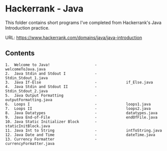 # Hackerrank - Java

This folder contains short programs I've completed from Hackerrank's Java Introduction practice.

URL: https://www.hackerrank.com/domains/java/java-introduction

## Contents

```
1.  Welcome to Java!                    -             welcomeToJava.java
2.  Java Stdin and Stdout I             -             Stdin_Stdout_1.java
3.  Java If-Else                        -             if_Else.java
4.  Java Stdin and Stdout II            -             Stdin_Stdout_2.java
5.  Java Output Formatting              -             outputFormatting.java
6.  Loops I                             -             loops1.java
7.  Loops II                            -             loops2.java
8.  Java Datatypes                      -             datatypes.java
9.  Java End-of-File                    -             endOfFile.java
10. Java Static Initializer Block       -             staticInitBlock.java
11. Java Int to String                  -             intToString.java
12. Java Date and Time                  -             dateTime.java
13. Currency Formatter                  -             currencyFormatter.java
```


